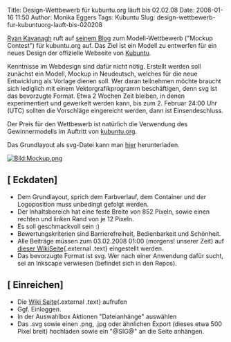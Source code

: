Title: Design-Wettbewerb für kubuntu.org läuft bis 02.02.08
Date: 2008-01-16 11:50
Author: Monika Eggers
Tags: Kubuntu
Slug: design-wettbewerb-fur-kubuntuorg-lauft-bis-020208

[Ryan
Kavanagh](https://launchpad.net/%7Eryanakca "https://launchpad.net/~ryanakca") ruft auf [seinem
Blog](http://blog.ryanak.ca/archives/44 "http://blog.ryanak.ca/archives/44") zum Modell-Wettbewerb ("Mockup Contest") für kubuntu.org auf. Das
Ziel ist ein Modell zu entwerfen für ein neues Design der offizielle
Webseite von [Kubuntu](http://kubuntu.org).


Kenntnisse im Webdesign sind dafür nicht nötig. Erstellt werden soll
zunächst ein Modell, Mockup in Neudeutsch, welches für die neue
Entwicklung als Vorlage dienen soll. Wer daran teilnehmen möchte braucht
sich lediglich mit einem Vektorgrafikprogramm beschäftigen, denn svg ist
das bevorzugte Format. Etwa 2 Wochen Zeit bleiben, in denen
experimentiert und gewerkelt werden kann, bis zum 2. Februar 24:00 Uhr
(UTC) sollten die Vorschläge eingereicht werden, dann ist
Einsendeschluss.


Der Preis für den Wettbewerb ist natürlich die Verwendung des
Gewinnermodells im Auftritt von [kubuntu.org](http://kubuntu.org).


<!--break--><!--break-->

Das Grundlayout als svg-Datei kann man
[hier](https://wiki.kubuntu.org/Kubuntu/WebsiteMockups?action=AttachFile&do=get&target=mockup1.svg "https://wiki.kubuntu.org/Kubuntu/WebsiteMockups?action=AttachFile&do=get&target=mockup1.svg") herunterladen.


[![Bild:Mockup.png](http://wiki.kubuntu-de.org/images/Mockup.png)](http://wiki.kubuntu-de.org/images/Mockup.png)





[ Eckdaten]
-------------------------


-   Dem Grundlayout, sprich dem Farbverlauf, dem Container und der
    Logoposition muss unbedingt gefolgt werden.
-   Der Inhaltsbereich hat eine feste Breite von 852 Pixeln, sowie einen
    rechten und linken Rand von je 12 Pixeln.
-   Es soll geschmackvoll sein :)
-   Bewertungskriterien sind Barrierefreiheit, Bedienbarkeit und
    Schönheit.
-   Alle Beiträge müssen zum 03.02.2008 01:00 (morgens! unserer Zeit)
    auf [dieser
    WikiSeite](https://wiki.kubuntu.org/Kubuntu/WebsiteMockups "https://wiki.kubuntu.org/Kubuntu/WebsiteMockups"){.external
    .text} eingestellt werden.
-   Das bevorzugte Format ist svg. Wer nach einer Anwendung dafür sucht,
    sei an Inkscape verwiesen (befindet sich in den Repos).





[ Einreichen]
---------------------------


-   Die [Wiki
    Seite](https://wiki.kubuntu.org/Kubuntu/WebsiteMockups "https://wiki.kubuntu.org/Kubuntu/WebsiteMockups"){.external
    .text} aufrufen
-   Ggf. Einloggen.
-   In der Auswahlbox Aktionen "Dateianhänge" auswählen
-   Das .svg sowie einen .png, .jpg oder ähnlichen Export (dieses etwa
    500 Pixel breit) hochladen sowie ein "@SIG@" an die Seite anhängen.


<!-- Saved in parser cache with key kubuntu_wiki:pcache:idhash:2420-0!1!0!!de!2 and timestamp 20080116101111 --><!-- Saved in parser cache with key kubuntu_wiki:pcache:idhash:2420-0!1!0!!de!2 and timestamp 20080116101111 -->
